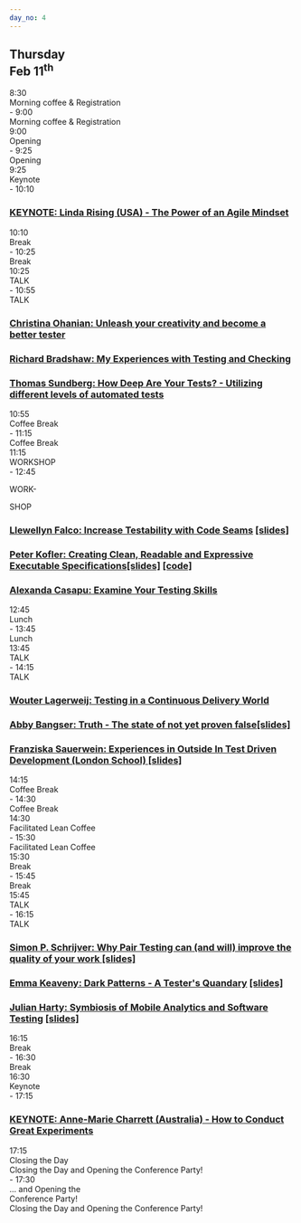 ```yaml
---
day_no: 4
---
```


<article class="schedule">
  <hgroup class="row">
    <h2 class="col-md-10 col-md-offset-2">Thursday<br><span>Feb 11<sup>th</sup></span></h2>
  </hgroup>

  <section class="timetable">
  	<div class="row meta">
		<div class="col-xs-2 col-sm-1 start-time"><time class="start">8:30</time></div>
		<div class="visible-sm-block col-sm-10 description">Morning coffee &amp; Registration</div>
		<div class="col-xs-2 col-xs-offset-8 col-sm-1 col-sm-offset-0 end-time"> - <time class="end">9:00</time></div>
		<div class="col-xs-12 hidden-sm col-md-10 description">Morning coffee &amp; Registration</div>
	</div>
  	<div class="row meta">
		<div class="col-xs-2 col-sm-1 start-time"><time class="start">9:00</time></div>
		<div class="visible-sm-block col-sm-10 description">Opening</div>
		<div class="col-xs-2 col-xs-offset-8 col-sm-1 col-sm-offset-0 end-time"> - <time class="end">9:25</time></div>
		<div class="col-xs-12 hidden-sm col-md-10 description">Opening</div>
	</div>
  	<div class="row keynote">
		<div class="col-xs-2 col-sm-1 start-time"><time class="start">9:25</time></div>
		<div class="visible-xs-block col-xs-8 visible-sm-block col-sm-10 description">Keynote</div>
		<div class="col-xs-2 col-sm-1 end-time"> - <time class="end">10:10</time></div>
		<div class="col-md-10 keynote"><h3><a href="/topics/#linda-rising"><span class="hidden-xs hidden-sm">KEYNOTE:</span> Linda Rising (USA) - The Power of an Agile Mindset</a></h3></div>
	</div>
  	<div class="row break">
		<div class="col-xs-2 col-sm-1 start-time"><time class="start">10:10</time></div>
		<div class="visible-xs-block col-xs-8 visible-sm-block col-sm-10 description">Break</div>
		<div class="col-xs-2 col-sm-1 end-time"> - <time class="end">10:25</time></div>
		<div class="hidden-xs hidden-sm col-md-10 description">Break</div>
	</div>
  	<div class="row talk">
		<div class="col-xs-2 col-sm-1 start-time"><time class="start">10:25</time></div>
		<div class="visible-xs-block col-xs-8 visible-sm-block col-sm-10 description">TALK</div>
		<div class="col-xs-2 col-sm-1 end-time"> - <time class="end">10:55</time></div>
		<div class="hidden-xs hidden-sm col-md-1 top-to-bottom">TALK</div>
		<div class="col-sm-4 col-md-3 col-xs-12 session"><h3><a href="/topics/#christina-ohanian">Christina Ohanian: Unleash your creativity and become a better tester</a></h3></div>
		<div class="col-sm-4 col-md-3 col-xs-12 session"><h3><a href="/topics/#richard-bradshaw">Richard Bradshaw: My Experiences with Testing and Checking</a></h3></div>
		<div class="col-sm-4 col-md-3 col-xs-12 session"><h3><a href="/topics/#thomas-sundberg">Thomas Sundberg: How Deep Are Your Tests? - Utilizing different levels of automated tests</a></h3></div>
	</div>
  	<div class="row break">
		<div class="col-xs-2 col-sm-1 start-time"><time class="start">10:55</time></div>
		<div class="visible-xs-block col-xs-8 visible-sm-block col-sm-10 description">Coffee Break</div>
		<div class="col-xs-2 col-sm-1 end-time"> - <time class="end">11:15</time></div>
		<div class="hidden-xs hidden-sm col-md-10 description">Coffee Break</div>
	</div>
  	<div class="row workshop">
		<div class="col-xs-2 col-sm-1 start-time"><time class="start">11:15</time></div>
		<div class="visible-xs-block col-xs-8 visible-sm-block col-sm-10 description">WORKSHOP</div>
		<div class="col-xs-2 col-sm-1 end-time"> - <time class="end">12:45</time></span></div>
		<div class="hidden-xs hidden-sm col-md-1 top-to-bottom"><p class="lr">WORK-</p><p class="lr">SHOP</p></div>
		<div class="col-sm-4 col-md-3 session"><h3><a href="/topics/#llewellyn-falco">Llewellyn Falco: Increase Testability with Code Seams</a> <a href="http://www.slideshare.net/llewellynfalco/increase-testability-with-code-seams">[slides]</a></h3></div>
		<div class="col-sm-4 col-md-3 session"><h3><a href="/topics/#peter-kofler">Peter Kofler: Creating Clean, Readable and Expressive Executable Specifications</a><a href="http://www.slideshare.net/pkofler/clean-readable-specifications-etc-2016">[slides]</a> <a href="https://bitbucket.org/pkofler/gilded-rose-fitnesse">[code]</a></h3></div>
		<div class="col-sm-4 col-md-3 session"><h3><a href="/topics/#alexandra-casapu">Alexanda Casapu: Examine Your Testing Skills</a></h3></div>
	</div>
  	<div class="row break">
		<div class="col-xs-2 col-sm-1 start-time"><time class="start">12:45</time></div>
		<div class="visible-xs-block col-xs-8 visible-sm-block col-sm-10 description">Lunch</div>
		<div class="col-xs-2 col-sm-1 end-time"> - <time class="end">13:45</time></div>
		<div class="hidden-xs hidden-sm col-md-10 description">Lunch</div>
	</div>
  	<div class="row talk">
		<div class="col-xs-2 col-sm-1 start-time"><time class="start">13:45</time></div>
		<div class="visible-xs-block col-xs-8 visible-sm-block col-sm-10 description">TALK</div>
		<div class="col-xs-2 col-sm-1 end-time"> - <time class="end">14:15</time></div>
		<div class="hidden-xs hidden-sm col-md-1 top-to-bottom">TALK</div>
		<div class="col-sm-4 col-md-3 session"><h3><a href="/topics/#wouter-lagerweij">Wouter Lagerweij: Testing in a Continuous Delivery World</a></h3></div>
		<div class="col-sm-4 col-md-3 session"><h3><a href="/topics/#speak-easy-speakers">Abby Bangser: Truth - The state of not yet proven false</a><a href="http://europeantestingconference.eu/slides16/ETC16_AbbyBangser.pdf">[slides]</a></h3></div>
		<div class="col-sm-4 col-md-3 session"><h3><a href="/topics/#franziska-sauerwein">Franziska Sauerwein: Experiences in Outside In Test Driven Development (London School) </a>
    <a href=" http://slides.com/franziskasauerwein/outside">[slides]</a></h3></div>
	</div>
  	<div class="row break">
		<div class="col-xs-2 col-sm-1 start-time"><time class="start">14:15</time></div>
		<div class="visible-xs-block col-xs-8 visible-sm-block col-sm-10 description">Coffee Break</div>
		<div class="col-xs-2 col-sm-1 end-time"> - <time class="end">14:30</time></div>
		<div class="hidden-xs hidden-sm col-md-10 description">Coffee Break</div>
	</div>
  	<div class="row open-space">
		<div class="col-xs-2 col-sm-1 start-time"><time class="start">14:30</time></div>
		<div class="visible-xs-block col-xs-8 visible-sm-block col-sm-10 description">Facilitated Lean Coffee</div>
		<div class="col-xs-2 col-sm-1 end-time"> - <time class="end">15:30</time></div>
		<div class="hidden-xs hidden-sm col-md-10 description">Facilitated Lean Coffee</div>
	</div>
  	<div class="row break">
		<div class="col-xs-2 col-sm-1 start-time"><time class="start">15:30</time></div>
		<div class="visible-xs-block col-xs-8 visible-sm-block col-sm-10 description">Break</div>
		<div class="col-xs-2 col-sm-1 end-time"> - <time class="end">15:45</time></div>
		<div class="hidden-xs hidden-sm col-md-10 description">Break</div>
	</div>
  	<div class="row talk">
		<div class="col-xs-2 col-sm-1 start-time"><time class="start">15:45</time></div>
		<div class="visible-xs-block col-xs-8 visible-sm-block col-sm-10 description">TALK</div>
		<div class="col-xs-2 col-sm-1 end-time"> - <time class="end">16:15</time></div>
		<div class="hidden-xs hidden-sm col-md-1 top-to-bottom">TALK</div>
		<div class="col-sm-4 col-md-3 session"><h3><a href="/topics/#simon-p-schrijver">Simon P. Schrijver: Why Pair Testing can (and will) improve the quality of your work </a><a href="http://europeantestingconference.eu/slides16/ETC16_SimonSchrijver.pdf">[slides]</a></h3></div>
		<div class="col-sm-4 col-md-3 session"><h3><a href="/topics/#emma-keaveny">Emma Keaveny: Dark Patterns - A Tester's Quandary</a> <a href="http://www.slideshare.net/EmmaKeaveny/dark-patterns-58243188">[slides]</a></h3></div>
		<div class="col-sm-4 col-md-3 session"><h3><a href="/topics/#julian-harty">Julian Harty: Symbiosis of Mobile Analytics and Software Testing</a> <a href="http://europeantestingconference.eu/slides16/ETC16_JulianHarty.pdf">[slides]</a></h3></div>
	</div>
  	<div class="row break">
		<div class="col-xs-2 col-sm-1 start-time"><time class="start">16:15</time></div>
		<div class="visible-xs-block col-xs-8 visible-sm-block col-sm-10 description">Break</div>
		<div class="col-xs-2 col-sm-1 end-time"> - <time class="end">16:30</time></div>
		<div class="hidden-xs hidden-sm col-md-10 description">Break</div>
	</div>
  	<div class="row keynote">
		<div class="col-xs-2 col-sm-1 start-time"><time class="start">16:30</time></div>
		<div class="visible-xs-block col-xs-8 visible-sm-block col-sm-10 description">Keynote</div>
		<div class="col-xs-2 col-sm-1 end-time"> - <time class="end">17:15</time></div>
		<div class="col-md-10 keynote"><h3><a href="/topics/#anne-marie-charrett"><span class="hidden-xs hidden-sm">KEYNOTE:</span> Anne-Marie Charrett (Australia) - How to Conduct Great Experiments</a></h3></div>
	</div>
  	<div class="row meta">
		<div class="col-xs-2 col-sm-1 start-time"><time class="start">17:15</time></div>
		<div class="visible-xs-block col-xs-8 description">Closing the Day</div>
		<div class="visible-sm-block col-sm-10 description">Closing the Day and Opening the Conference Party!</div>
		<div class="col-xs-2 col-sm-1 end-time"> - <time class="end">17:30</time></div>
		<div class="visible-xs-block col-xs-12 description">... and Opening the<br/>Conference Party!</div>
		<div class="hidden-xs hidden-sm col-md-10 description">Closing the Day and Opening the Conference Party!</div>
	</div>
  </section>



</article>
